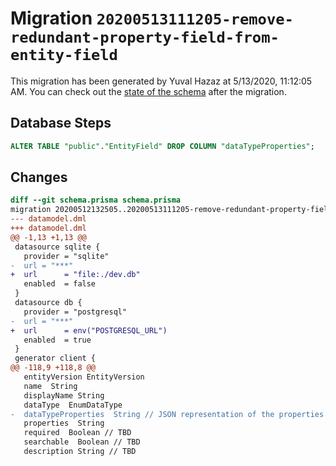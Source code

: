 # Migration `20200513111205-remove-redundant-property-field-from-entity-field`

This migration has been generated by Yuval Hazaz at 5/13/2020, 11:12:05 AM.
You can check out the [state of the schema](./schema.prisma) after the migration.

## Database Steps

```sql
ALTER TABLE "public"."EntityField" DROP COLUMN "dataTypeProperties";
```

## Changes

```diff
diff --git schema.prisma schema.prisma
migration 20200512132505..20200513111205-remove-redundant-property-field-from-entity-field
--- datamodel.dml
+++ datamodel.dml
@@ -1,13 +1,13 @@
 datasource sqlite {
   provider = "sqlite"
-  url = "***"
+  url      = "file:./dev.db"
   enabled  = false
 }
 datasource db {
   provider = "postgresql"
-  url = "***"
+  url      = env("POSTGRESQL_URL")
   enabled  = true
 }
 generator client {
@@ -118,9 +118,8 @@
   entityVersion EntityVersion
   name  String
   displayName String
   dataType  EnumDataType
-  dataTypeProperties  String // JSON representation of the properties that relates based on selected type of field
   properties  String
   required  Boolean // TBD
   searchable  Boolean // TBD
   description String // TBD
```


